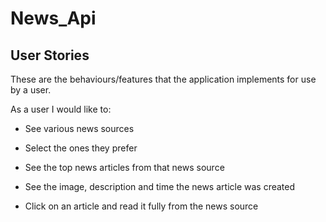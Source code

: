 # News_Api

## User Stories
These are the behaviours/features that the application implements for use by a user.

As a user I would like to:

+ See various news sources
+  Select the ones they prefer
+ See the top news articles from that news source
   
+ See the image, description and time the news article was created
+ Click on an article and read it fully from the news source